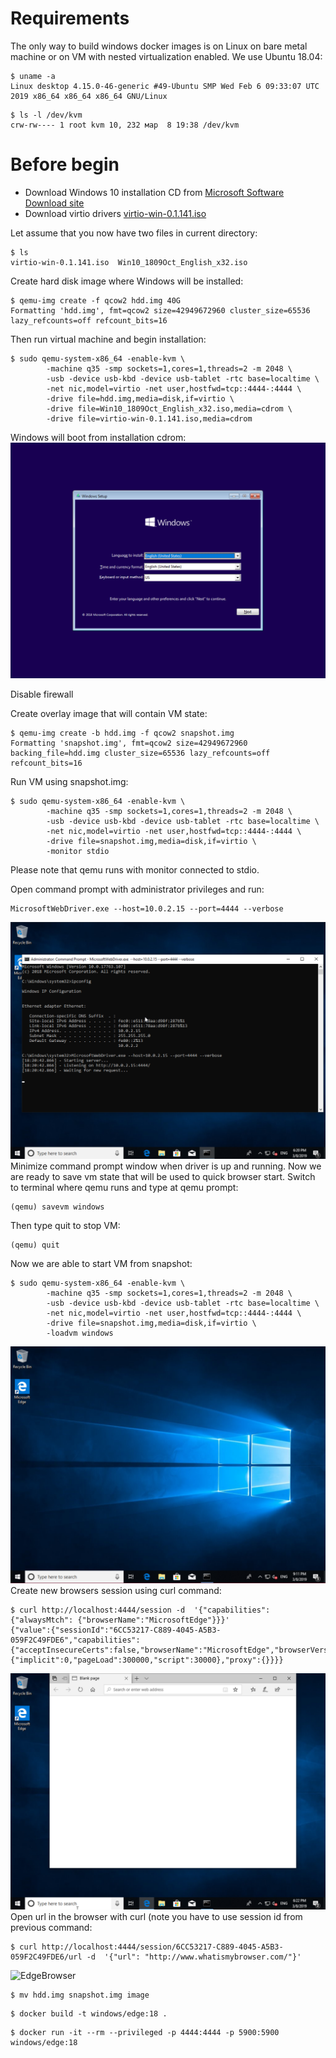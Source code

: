# Requirements

The only way to build windows docker images is on Linux on bare metal machine or on VM with nested virtualization enabled.
We use Ubuntu 18.04:
```
$ uname -a
Linux desktop 4.15.0-46-generic #49-Ubuntu SMP Wed Feb 6 09:33:07 UTC 2019 x86_64 x86_64 x86_64 GNU/Linux
```
```
$ ls -l /dev/kvm
crw-rw---- 1 root kvm 10, 232 мар  8 19:38 /dev/kvm
```

# Before begin

* Download Windows 10 installation CD from [Microsoft Software Download site](https://www.microsoft.com/en-us/software-download/windows10ISO)
* Download virtio drivers [virtio-win-0.1.141.iso](https://fedorapeople.org/groups/virt/virtio-win/direct-downloads/archive-virtio/virtio-win-0.1.141-1/virtio-win-0.1.141.iso)

Let assume that you now have two files in current directory:
```
$ ls
virtio-win-0.1.141.iso  Win10_1809Oct_English_x32.iso
```

Create hard disk image where Windows will be installed:
```
$ qemu-img create -f qcow2 hdd.img 40G
Formatting 'hdd.img', fmt=qcow2 size=42949672960 cluster_size=65536 lazy_refcounts=off refcount_bits=16
```

Then run virtual machine and begin installation:
```
$ sudo qemu-system-x86_64 -enable-kvm \
        -machine q35 -smp sockets=1,cores=1,threads=2 -m 2048 \
        -usb -device usb-kbd -device usb-tablet -rtc base=localtime \
        -net nic,model=virtio -net user,hostfwd=tcp::4444-:4444 \
        -drive file=hdd.img,media=disk,if=virtio \
        -drive file=Win10_1809Oct_English_x32.iso,media=cdrom \
        -drive file=virtio-win-0.1.141.iso,media=cdrom 
```
Windows will boot from installation cdrom:
![Step 01](png/install01.png)


Disable firewall

Create overlay image that will contain VM state:
```
$ qemu-img create -b hdd.img -f qcow2 snapshot.img
Formatting 'snapshot.img', fmt=qcow2 size=42949672960 backing_file=hdd.img cluster_size=65536 lazy_refcounts=off refcount_bits=16
```

Run VM using snapshot.img:
```
$ sudo qemu-system-x86_64 -enable-kvm \
        -machine q35 -smp sockets=1,cores=1,threads=2 -m 2048 \
        -usb -device usb-kbd -device usb-tablet -rtc base=localtime \
        -net nic,model=virtio -net user,hostfwd=tcp::4444-:4444 \
        -drive file=snapshot.img,media=disk,if=virtio \
        -monitor stdio
```
Please note that qemu runs with monitor connected to stdio.

Open command prompt with administrator privileges and run:
```
MicrosoftWebDriver.exe --host=10.0.2.15 --port=4444 --verbose
```
![EdgeDriver02](png/edgedriver02.png)
Minimize command prompt window when driver is up and running. Now we are ready to save vm state that will be used to quick browser start. Switch to terminal where qemu runs and type at qemu prompt:
```
(qemu) savevm windows
```
Then type quit to stop VM:
```
(qemu) quit
```

Now we are able to start VM from snapshot:
```
$ sudo qemu-system-x86_64 -enable-kvm \
        -machine q35 -smp sockets=1,cores=1,threads=2 -m 2048 \
        -usb -device usb-kbd -device usb-tablet -rtc base=localtime \
        -net nic,model=virtio -net user,hostfwd=tcp::4444-:4444 \
        -drive file=snapshot.img,media=disk,if=virtio \
        -loadvm windows
```
![EdgeStart](png/start.png)
Create new browsers session using curl command:
```
$ curl http://localhost:4444/session -d  '{"capabilities": {"alwaysMtch": {"browserName":"MicrosoftEdge"}}}'
{"value":{"sessionId":"6CC53217-C889-4045-A5B3-059F2C49FDE6","capabilities":{"acceptInsecureCerts":false,"browserName":"MicrosoftEdge","browserVersion":"44.17763.1.0","pageLoadStrategy":"normal","platformName":"windows","setWindowRect":false,"timeouts":{"implicit":0,"pageLoad":300000,"script":30000},"proxy":{}}}}
```
![EdgeSession](png/edgedriver03.png)
Open url in the browser with curl (note you have to use session id from previous command:
```
$ curl http://localhost:4444/session/6CC53217-C889-4045-A5B3-059F2C49FDE6/url -d  '{"url": "http://www.whatismybrowser.com/"}'
````
![EdgeBrowser](png/edgedriver04.png)

```
$ mv hdd.img snapshot.img image
```
```
$ docker build -t windows/edge:18 .
```
```
$ docker run -it --rm --privileged -p 4444:4444 -p 5900:5900 windows/edge:18
```
